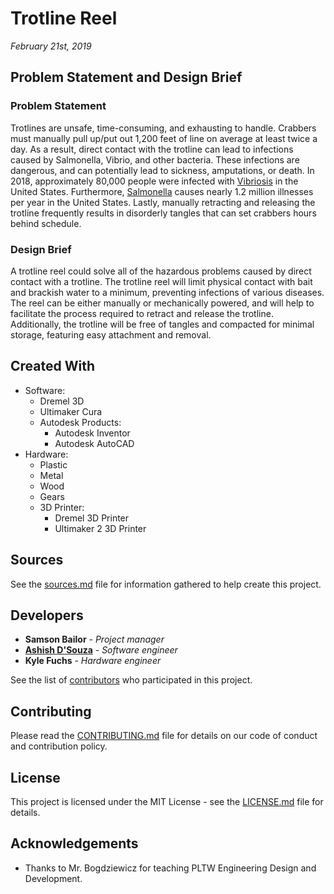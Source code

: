 # Trotline Reel
*February 21st, 2019*

## Problem Statement and Design Brief

### Problem Statement
Trotlines are unsafe, time-consuming, and exhausting to handle. Crabbers must manually pull up/put out 1,200 feet of line on average at least twice a day. As a result, direct contact with the trotline can lead to infections caused by Salmonella, Vibrio, and other bacteria. These infections are dangerous, and can potentially lead to sickness, amputations, or death. In 2018, approximately 80,000 people were infected with [Vibriosis](https://www.cdc.gov/vibrio/index.html) in the United States. Furthermore, [Salmonella](https://www.cdc.gov/salmonella/index.html) causes nearly 1.2 million illnesses per year in the United States. Lastly, manually retracting and releasing the trotline frequently results in disorderly tangles that can set crabbers hours behind schedule.

### Design Brief
A trotline reel could solve all of the hazardous problems caused by direct contact with a trotline. The trotline reel will limit physical contact with bait and brackish water to a minimum, preventing infections of various diseases. The reel can be either manually or mechanically powered, and will help to facilitate the process required to retract and release the trotline. Additionally, the trotline will be free of tangles and compacted for minimal storage, featuring easy attachment and removal.

## Created With
* Software:
  * Dremel 3D
  * Ultimaker Cura
  * Autodesk Products:
    * Autodesk Inventor
    * Autodesk AutoCAD
* Hardware:
  * Plastic
  * Metal
  * Wood
  * Gears
  * 3D Printer:
    * Dremel 3D Printer
    * Ultimaker 2 3D Printer

## Sources
See the [sources.md](/docs/sources.md) file for information gathered to help create this project.

## Developers
* **Samson Bailor** - *Project manager*
* [**Ashish D'Souza**](https://github.com/computer-geek64/) - *Software engineer*
* **Kyle Fuchs** - *Hardware engineer*

See the list of [contributors](/docs/CONTRIBUTORS.md) who participated in this project.

## Contributing
Please read the [CONTRIBUTING.md](/docs/CONTRIBUTING.md) file for details on our code of conduct and contribution policy.

## License
This project is licensed under the MIT License - see the [LICENSE.md](LICENSE.md) file for details.

## Acknowledgements
* Thanks to Mr. Bogdziewicz for teaching PLTW Engineering Design and Development.
